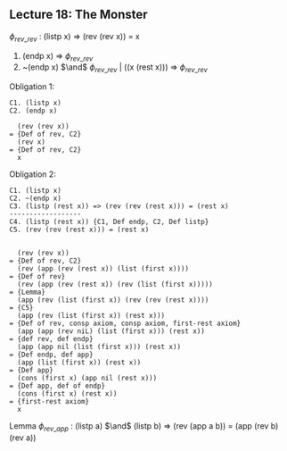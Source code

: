 ## Lecture 18: The Monster

$\phi_{rev\_rev}$ : (listp x) $\Rightarrow$ (rev (rev x)) = x

1. (endp x) $\Rightarrow$ $\phi_{rev\_rev}$
2. ~(endp x) $\and$ $\phi_{rev\_rev}$ | ((x (rest x)))  $\Rightarrow$ $\phi_{rev\_rev}$

Obligation 1:

```
C1. (listp x)
C2. (endp x)

  (rev (rev x))
= {Def of rev, C2}
  (rev x)
= {Def of rev, C2}
  x
```

Obligation 2:

```
C1. (listp x)
C2. ~(endp x)
C3. (listp (rest x)) => (rev (rev (rest x))) = (rest x)
------------------
C4. (listp (rest x)) {C1, Def endp, C2, Def listp}
C5. (rev (rev (rest x))) = (rest x)
  
  
  (rev (rev x))
= {Def of rev, C2}
  (rev (app (rev (rest x)) (list (first x))))
= {Def of rev}
  (rev (app (rev (rest x)) (rev (list (first x)))))
= {Lemma}
  (app (rev (list (first x)) (rev (rev (rest x))))
= {C5}
  (app (rev (list (first x)) (rest x)))
= {Def of rev, consp axiom, consp axiom, first-rest axiom}
  (app (app (rev niL) (list (first x))) (rest x))
= {def rev, def endp}
  (app (app nil (list (first x))) (rest x))
= {Def endp, def app}
  (app (list (first x)) (rest x))
= {Def app}
  (cons (first x) (app nil (rest x)))
= {Def app, def of endp}
  (cons (first x) (rest x))
= {first-rest axiom}
  x
```

Lemma $\phi_{rev\_app}$ : (listp a) $\and$ (listp b) $\Rightarrow$ (rev (app a b)) = (app (rev b) (rev a)) 

```

```



